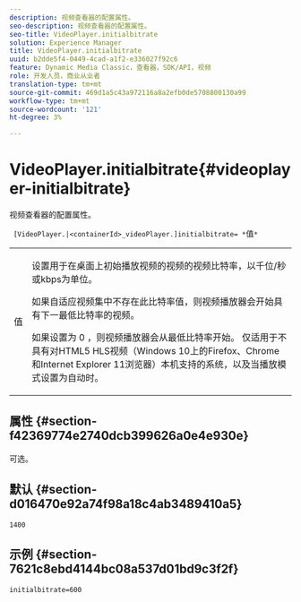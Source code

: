 ```yaml
---
description: 视频查看器的配置属性。
seo-description: 视频查看器的配置属性。
seo-title: VideoPlayer.initialbitrate
solution: Experience Manager
title: VideoPlayer.initialbitrate
uuid: b2dde5f4-0449-4cad-a1f2-e336027f92c6
feature: Dynamic Media Classic，查看器，SDK/API，视频
role: 开发人员，商业从业者
translation-type: tm+mt
source-git-commit: 469d1a5c43a972116a8a2efb0de5708800130a99
workflow-type: tm+mt
source-wordcount: '121'
ht-degree: 3%

---
```



# VideoPlayer.initialbitrate{#videoplayer-initialbitrate}

视频查看器的配置属性。

` [VideoPlayer.|<containerId>_videoPlayer.]initialbitrate= *`值`*`

<table id="table_C616483932C2482CA9794DDD7313FD7C"> 
 <tbody> 
  <tr> 
   <td colname="col1"> <p> <span class="codeph"> 值  </span> </p> </td> 
   <td colname="col2"> <p>设置用于在桌面上初始播放视频的视频的视频比特率，以千位/秒或kbps为单位。 </p> <p>如果自适应视频集中不存在此比特率值，则视频播放器会开始具有下一最低比特率的视频。 </p> <p>如果设置为<span class="codeph"> 0 </span> ，则视频播放器会从最低比特率开始。 仅适用于不具有对HTML5 HLS视频（Windows 10上的Firefox、Chrome和Internet Explorer 11浏览器）本机支持的系统，以及当播放模式设置为<span class="codeph">自动</span>时。 </p> </td> 
  </tr> 
 </tbody> 
</table>

## 属性 {#section-f42369774e2740dcb399626a0e4e930e}

可选。

## 默认 {#section-d016470e92a74f98a18c4ab3489410a5}

`1400`

## 示例 {#section-7621c8ebd4144bc08a537d01bd9c3f2f}

```
initialbitrate=600
```

